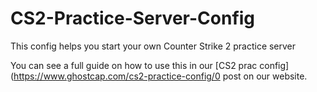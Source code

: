 # CS2-Practice-Server-Config
This config helps you start your own Counter Strike 2 practice server

You can see a full guide on how to use this in our [CS2 prac config](https://www.ghostcap.com/cs2-practice-config/0 post on our website.
